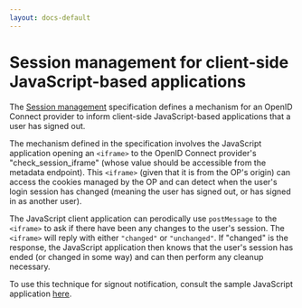 ```yaml
---
layout: docs-default
---
```


# Session management for client-side JavaScript-based applications

The [Session management](https://openid.net/specs/openid-connect-session-1_0.html) specification defines a mechanism for an OpenID Connect provider to inform client-side JavaScript-based applications that a user has signed out. 

The mechanism defined in the specification involves the JavaScript application opening an `<iframe>` to the OpenID Connect provider's "check\_session\_iframe" (whose value should be accessible from the metadata endpoint). This `<iframe>` (given that it is from the OP's origin) can access the cookies managed by the OP and can detect when the user's login session has changed (meaning the user has signed out, or has signed in as another user). 

The JavaScript client application can perodically use `postMessage` to the `<iframe>` to ask if there have been any changes to the user's session. The `<iframe>` will reply with either `"changed"` or `"unchanged"`. If "changed" is the response, the JavaScript application then knows that the user's session has ended (or changed in some way) and can then perform any cleanup necessary.


To use this technique for signout notification, consult the sample JavaScript application [here](https://github.com/IdentityServer/IdentityServer3.Samples/tree/master/source/Clients/JavaScriptImplicitClient).
